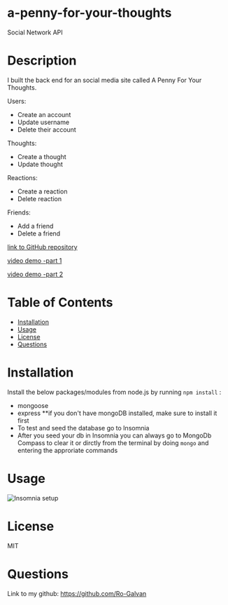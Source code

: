 # a-penny-for-your-thoughts
Social Network API

# Description
I built the back end for an social media site called A Penny For Your Thoughts.

Users:
  - Create an account
  - Update username 
  - Delete their account

Thoughts:
  - Create a thought
  - Update thought 

Reactions:
  - Create a reaction
  - Delete reaction 

Friends:
  - Add a friend
  - Delete a friend 

[link to GitHub repository](https://github.com/Ro-Galvan/company-employee-database)

[video demo -part 1](https://drive.google.com/file/d/1Dt3W-V7QseLCvClvXCA0cNiS7SSBU7fE/view)

[video demo -part 2]()

# Table of Contents
  - [Installation](#installation)
  - [Usage](#usage)
  - [License](#license)
  - [Questions](#questions)

# Installation
  Install the below packages/modules from node.js by running `npm install` :
- mongoose 
- express
  **if you don't have mongoDB installed, make sure to install it first
- To test and seed the database go to Insomnia
- After you seed your db in Insomnia you can always go to MongoDb Compass to clear it or dirctly from the terminal by doing `mongo` and entering the approriate commands

# Usage
![Insomnia setup](./assets/insomnia-screenshot.jpg)

# License
 MIT

# Questions
  Link to my github:
  https://github.com/Ro-Galvan
